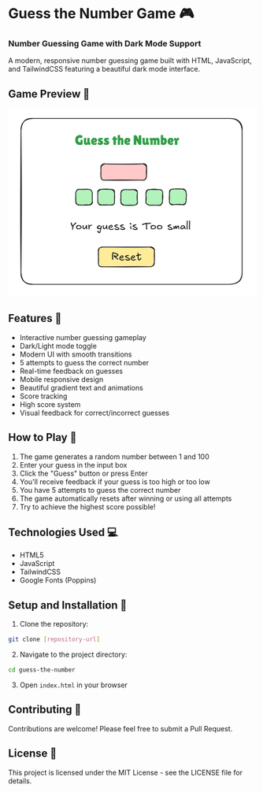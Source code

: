# Guess the Number Game 🎮
### Number Guessing Game with Dark Mode Support

A modern, responsive number guessing game built with HTML, JavaScript, and TailwindCSS featuring a beautiful dark mode interface.

## Game Preview 📸

![Guess the Number Game Preview](guessGamePic.png)

## Features 🌟

- Interactive number guessing gameplay
- Dark/Light mode toggle
- Modern UI with smooth transitions
- 5 attempts to guess the correct number
- Real-time feedback on guesses
- Mobile responsive design
- Beautiful gradient text and animations
- Score tracking
- High score system
- Visual feedback for correct/incorrect guesses

## How to Play 🎯

1. The game generates a random number between 1 and 100
2. Enter your guess in the input box
3. Click the "Guess" button or press Enter
4. You'll receive feedback if your guess is too high or too low
5. You have 5 attempts to guess the correct number
6. The game automatically resets after winning or using all attempts
7. Try to achieve the highest score possible!

## Technologies Used 💻

- HTML5
- JavaScript
- TailwindCSS
- Google Fonts (Poppins)

## Setup and Installation 🚀

1. Clone the repository:
```bash
git clone [repository-url]
```

2. Navigate to the project directory:
```bash
cd guess-the-number
```

3. Open `index.html` in your browser

## Contributing 🤝

Contributions are welcome! Please feel free to submit a Pull Request.

## License 📄

This project is licensed under the MIT License - see the LICENSE file for details.
